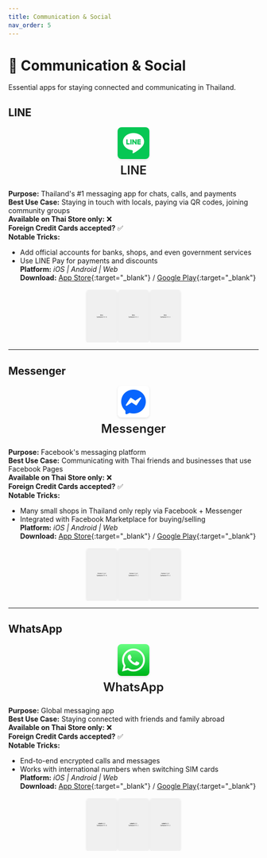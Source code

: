 ```yaml
---
title: Communication & Social
nav_order: 5
---
```


<style>
/* Custom styling for Thailand Essential Apps */

/* Style the app icons - centered above app names */
.app-header {
  text-align: center;
  margin-bottom: 1.5rem;
}

.app-icon {
  display: block;
  margin: 0 auto 0.5rem auto;
  border-radius: 8px;
  box-shadow: 0 2px 4px rgba(0,0,0,0.1);
}

.app-title {
  margin: 0;
  font-size: 1.5rem;
  font-weight: 600;
}

/* Style the app screenshots */
.app-screenshots {
  display: flex;
  justify-content: center;
  gap: 0.25rem;
  margin-top: 1rem;
  flex-wrap: nowrap;
  overflow-x: auto;
}

.app-screenshot {
  width: 60px;
  height: 106px;
  object-fit: cover;
  border-radius: 6px;
  box-shadow: 0 1px 4px rgba(0,0,0,0.15);
  transition: transform 0.2s ease;
  flex-shrink: 0;
}

.app-screenshot:hover {
  transform: scale(1.05);
}
</style>

# 💬 Communication & Social

Essential apps for staying connected and communicating in Thailand.

## LINE

<div class="app-header">
<img src="icons/line.jpg" alt="LINE icon" width="64" height="64" class="app-icon"/>
<h3 class="app-title">LINE</h3>
</div>

**Purpose:** Thailand's #1 messaging app for chats, calls, and payments  
**Best Use Case:** Staying in touch with locals, paying via QR codes, joining community groups  
**Available on Thai Store only:** ❌  
**Foreign Credit Cards accepted?** ✅  
**Notable Tricks:**  
- Add official accounts for banks, shops, and even government services  
- Use LINE Pay for payments and discounts  
**Platform:** *iOS | Android | Web*  
**Download:** [App Store](https://apps.apple.com/th/app/line/id443904275){:target="_blank"} / [Google Play](https://play.google.com/store/apps/details?id=jp.naver.line.android){:target="_blank"}

<div class="app-screenshots">
<img src="screenshots/line-1.jpg" alt="LINE Screenshot 1" class="app-screenshot"/>
<img src="screenshots/line-2.jpg" alt="LINE Screenshot 2" class="app-screenshot"/>
<img src="screenshots/line-3.jpg" alt="LINE Screenshot 3" class="app-screenshot"/>
</div>

---

## Messenger

<div class="app-header">
<img src="icons/messenger.jpg" alt="Messenger icon" width="64" height="64" class="app-icon"/>
<h3 class="app-title">Messenger</h3>
</div>

**Purpose:** Facebook's messaging platform  
**Best Use Case:** Communicating with Thai friends and businesses that use Facebook Pages  
**Available on Thai Store only:** ❌  
**Foreign Credit Cards accepted?** ✅  
**Notable Tricks:**  
- Many small shops in Thailand only reply via Facebook + Messenger  
- Integrated with Facebook Marketplace for buying/selling  
**Platform:** *iOS | Android | Web*  
**Download:** [App Store](https://apps.apple.com/th/app/messenger/id454638411){:target="_blank"} / [Google Play](https://play.google.com/store/apps/details?id=com.facebook.orca){:target="_blank"}

<div class="app-screenshots">
<img src="screenshots/messenger-1.jpg" alt="Messenger Screenshot 1" class="app-screenshot"/>
<img src="screenshots/messenger-2.jpg" alt="Messenger Screenshot 2" class="app-screenshot"/>
<img src="screenshots/messenger-3.jpg" alt="Messenger Screenshot 3" class="app-screenshot"/>
</div>

---

## WhatsApp

<div class="app-header">
<img src="icons/whatsapp.jpg" alt="WhatsApp icon" width="64" height="64" class="app-icon"/>
<h3 class="app-title">WhatsApp</h3>
</div>

**Purpose:** Global messaging app  
**Best Use Case:** Staying connected with friends and family abroad  
**Available on Thai Store only:** ❌  
**Foreign Credit Cards accepted?** ✅  
**Notable Tricks:**  
- End-to-end encrypted calls and messages  
- Works with international numbers when switching SIM cards  
**Platform:** *iOS | Android | Web*  
**Download:** [App Store](https://apps.apple.com/th/app/whatsapp-messenger/id310633997){:target="_blank"} / [Google Play](https://play.google.com/store/apps/details?id=com.whatsapp){:target="_blank"}

<div class="app-screenshots">
<img src="screenshots/whatsapp-1.jpg" alt="WhatsApp Screenshot 1" class="app-screenshot"/>
<img src="screenshots/whatsapp-2.jpg" alt="WhatsApp Screenshot 2" class="app-screenshot"/>
<img src="screenshots/whatsapp-3.jpg" alt="WhatsApp Screenshot 3" class="app-screenshot"/>
</div>
